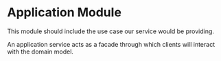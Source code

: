 # Application Module

This module should include the use case our service would be providing.

An application service acts as a facade through which clients will interact with the domain model.